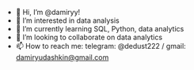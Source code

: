 - 👋 Hi, I’m @damiryy!
- 👀 I’m interested in data analysis
- 🌱 I’m currently learning SQL, Python, data analytics
- 💞️ I’m looking to collaborate on data analytics
- 📫 How to reach me: telegram: @dedust222 / gmail: damiryudashkin@gmail.com



<!---
damiryy/damiryy is a ✨ special ✨ repository because its `README.md` (this file) appears on your GitHub profile.
You can click the Preview link to take a look at your changes.
--->
